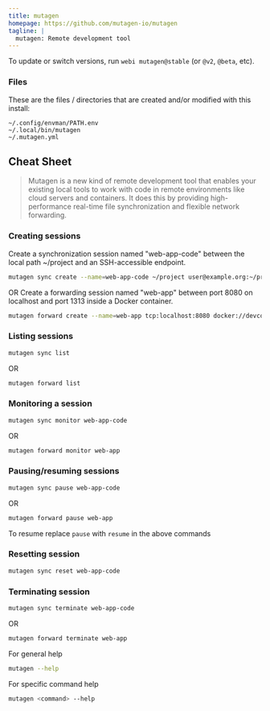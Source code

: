 ```yaml
---
title: mutagen
homepage: https://github.com/mutagen-io/mutagen
tagline: |
  mutagen: Remote development tool
---
```


To update or switch versions, run `webi mutagen@stable` (or `@v2`, `@beta`,
etc).

### Files

These are the files / directories that are created and/or modified with this
install:

```text
~/.config/envman/PATH.env
~/.local/bin/mutagen
~/.mutagen.yml
```

## Cheat Sheet

> Mutagen is a new kind of remote development tool that enables your existing
> local tools to work with code in remote environments like cloud servers and
> containers. It does this by providing high-performance real-time file
> synchronization and flexible network forwarding.

### Creating sessions

Create a synchronization session named "web-app-code" between the local path
~/project and an SSH-accessible endpoint.

```sh
mutagen sync create --name=web-app-code ~/project user@example.org:~/project
```

OR Create a forwarding session named "web-app" between port 8080 on localhost
and port 1313 inside a Docker container.

```sh
mutagen forward create --name=web-app tcp:localhost:8080 docker://devcontainer:tcp:localhost:1313
```

### Listing sessions

```sh
mutagen sync list
```

OR

```sh
mutagen forward list
```

### Monitoring a session

```sh
mutagen sync monitor web-app-code
```

OR

```sh
mutagen forward monitor web-app
```

### Pausing/resuming sessions

```sh
mutagen sync pause web-app-code
```

OR

```sh
mutagen forward pause web-app
```

To resume replace `pause` with `resume` in the above commands

### Resetting session

```sh
mutagen sync reset web-app-code
```

### Terminating session

```sh
mutagen sync terminate web-app-code
```

OR

```sh
mutagen forward terminate web-app
```

For general help

```sh
mutagen --help
```

For specific command help

```sh
mutagen <command> --help
```
